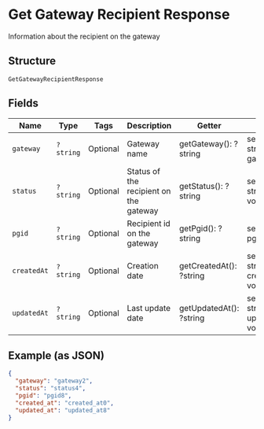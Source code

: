 
# Get Gateway Recipient Response

Information about the recipient on the gateway

## Structure

`GetGatewayRecipientResponse`

## Fields

| Name | Type | Tags | Description | Getter | Setter |
|  --- | --- | --- | --- | --- | --- |
| `gateway` | `?string` | Optional | Gateway name | getGateway(): ?string | setGateway(?string gateway): void |
| `status` | `?string` | Optional | Status of the recipient on the gateway | getStatus(): ?string | setStatus(?string status): void |
| `pgid` | `?string` | Optional | Recipient id on the gateway | getPgid(): ?string | setPgid(?string pgid): void |
| `createdAt` | `?string` | Optional | Creation date | getCreatedAt(): ?string | setCreatedAt(?string createdAt): void |
| `updatedAt` | `?string` | Optional | Last update date | getUpdatedAt(): ?string | setUpdatedAt(?string updatedAt): void |

## Example (as JSON)

```json
{
  "gateway": "gateway2",
  "status": "status4",
  "pgid": "pgid8",
  "created_at": "created_at0",
  "updated_at": "updated_at8"
}
```


